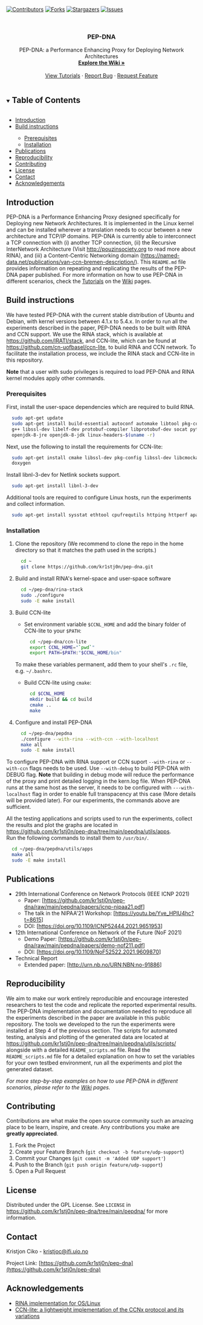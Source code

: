 <!-- PROJECT SHIELDS -->

[![Contributors][contributors-shield]][contributors-url]
[![Forks][forks-shield]][forks-url]
[![Stargazers][stars-shield]][stars-url]
[![Issues][issues-shield]][issues-url]

<!-- PROJECT LOGO -->
<br />
<p align="center">
  <h3 align="center">PEP-DNA</h3>

  <p align="center">
    PEP-DNA: a Performance Enhancing Proxy for Deploying Network Architectures
    <br />
    <a href="https://github.com/kr1stj0n/pep-dna/wiki"><strong>Explore the Wiki »</strong></a>
    <br />
    <br />
    <a href="https://github.com/kr1stj0n/pep-dna/wiki/Tutorials">View Tutorials</a>
    ·
    <a href="https://github.com/kr1stj0n/pep-dna/issues">Report Bug</a>
    ·
    <a href="https://github.com/kr1stj0n/pep-dna/issues">Request Feature</a>
  </p>
</p>


<!-- TABLE OF CONTENTS -->
<details open="open">
  <summary><h2 style="display: inline-block">Table of Contents</h2></summary>
  <ul>
  <li><a href="#introduction">Introduction</a></li>
  <li><a href="#build-instructions">Build instructions</a></li>
  <ul>
    <li><a href="#prerequisites">Prerequisites</a></li>
    <li><a href="#installation">Installation</a></li>
  </ul>
  <li><a href="#publications">Publications</a></li>
  <li><a href="#reproducibility">Reproducibility</a></li>
  <li><a href="#contributing">Contributing</a></li>
  <li><a href="#license">License</a></li>
  <li><a href="#contact">Contact</a></li>
  <li><a href="#acknowledgements">Acknowledgements</a></li>
  </ul>
</details>


<!-- INTRODUCTION -->
## Introduction

PEP-DNA is a Performance Enhancing Proxy designed specifically for Deploying new
Network Architectures. It is implemented in the Linux kernel and can be
installed wherever a translation needs to occur between a new architecture and
TCP/IP domains. PEP-DNA is currently able to interconnect a TCP connection with
(i) another TCP connection, (ii) the Recursive InterNetwork Architecture (Visit
<http://pouzinsociety.org> to read more about RINA), and (iii) a Content-Centric
Networking domain
(<https://named-data.net/publications/van-ccn-bremen-description/>). This
`README.md` file provides information on repeating and replicating the results
of the PEP-DNA paper published. For more information on how to use PEP-DNA in
different scenarios, check the
[Tutorials](<https://github.com/kr1stj0n/pep-dna/wiki/Tutorials>) on the <a
href="https://github.com/kr1stj0n/pep-dna/wiki">Wiki</a> pages.

<!-- BUILD INSTRUCTIONS -->
## Build instructions

We have tested PEP-DNA with the current stable distribution of Ubuntu and
Debian, with kernel versions between 4.1.x to 5.4.x. In order to run all the
experiments described in the paper, PEP-DNA needs to be built with RINA and CCN
support. We use the RINA stack, which is available at
<https://github.com/IRATI/stack>, and CCN-lite, which can be found at
<https://github.com/cn-uofbasel/ccn-lite>, to build RINA and CCN network. To
facilitate the installation process, we include the RINA stack and CCN-lite in
this repository.

**Note** that a user with sudo privileges is required to load PEP-DNA and RINA
kernel modules apply other commands.

### Prerequisites

First, install the user-space dependencies which are required to build RINA.

  ```sh
    sudo apt-get update
    sudo apt-get install build-essential autoconf automake libtool pkg-config git
    g++ libssl-dev libelf-dev protobuf-compiler libprotobuf-dev socat python python3
    openjdk-8-jre openjdk-8-jdk linux-headers-$(uname -r)
  ```

Next, use the following to install the requirements for CCN-lite:

  ```sh
    sudo apt-get install cmake libssl-dev pkg-config libssl-dev libcmocka-dev
    doxygen
  ```

Install libnl-3-dev for Netlink sockets support.

  ```sh
    sudo apt-get install libnl-3-dev
  ```

Additional tools are required to configure Linux hosts, run the experiments and
collect information.

  ```sh
    sudo apt-get install sysstat ethtool cpufrequtils httping httperf apache2
  ```

### Installation

1. Clone the repository (We recommend to clone the repo in the home directory so
   that it matches the path used in the scripts.)

   ```sh
     cd ~
     git clone https://github.com/kr1stj0n/pep-dna.git
   ```

2. Build and install RINA's kernel-space and user-space software

   ```sh
     cd ~/pep-dna/rina-stack
     sudo ./configure
     sudo -E make install
   ```

3. Build CCN-lite

    - Set environment variable `$CCNL_HOME` and add the binary folder of CCN-lite to your `$PATH`:
      ```sh
        cd ~/pep-dna/ccn-lite
        export CCNL_HOME="`pwd`"
        export PATH=$PATH:"$CCNL_HOME/bin"
      ```
    To make these variables permanent, add them to your shell's `.rc` file, e.g. `~/.bashrc`.

    - Build CCN-lite using `cmake`:
      ```sh
        cd $CCNL_HOME
        mkdir build && cd build
        cmake ..
        make
      ```

4. Configure and install PEP-DNA

   ```sh
     cd ~/pep-dna/pepdna
     ./configure --with-rina --with-ccn --with-localhost
     make all
     sudo -E make install
   ```

To configure PEP-DNA with RINA support or CCN suport `--with-rina` or
`--with-ccn` flags needs to be used. Use `--with-debug` to build PEP-DNA with
DEBUG flag.  **Note** that building in debug mode will reduce the performance
of the proxy and print detailed logging in the kern.log file. When PEP-DNA
runs at the same host as the server, it needs to be configured with
`---with-localhost` flag in order to enable full transpacency at this case
(More details will be provided later). For our experiments, the commands
above are sufficient.

All the testing applications and scripts used to run the experiments, collect
the results and plot the graphs are located in
<https://github.com/kr1stj0n/pep-dna/tree/main/pepdna/utils/apps>.</br>
Run the following commands to install them to `/usr/bin/`.

  ```sh
    cd ~/pep-dna/pepdna/utils/apps
    make all
    sudo -E make install
  ```

<!-- PUBLICATIONS -->
## Publications

- 29th International Conference on Network Protocols (IEEE ICNP 2021)
  - Paper: [<https://github.com/kr1stj0n/pep-dna/raw/main/pepdna/papers/icnp-nipaa21.pdf>]
  - The talk in the NIPAA'21 Workshop: [<https://youtu.be/Yve_HPlU4hc?t=8615>]
  - DOI: [<https://doi.org/10.1109/ICNP52444.2021.9651953>]
- 12th International Conference on Network of the Future (NoF 2021)
  - Demo Paper: [<https://github.com/kr1stj0n/pep-dna/raw/main/pepdna/papers/demo-nof211.pdf>]
  - DOI: [<https://doi.org/10.1109/NoF52522.2021.9609870>]
- Technical Report
  - Extended paper: [<http://urn.nb.no/URN:NBN:no-91886>]

<!-- USAGE EXAMPLES -->
## Reproducibility

We aim to make our work entirely reproducible and encourage interested
researchers to test the code and replicate the reported experimental
results. The PEP-DNA implementation and documentation needed to reproduce all
the experiments described in the paper are available in this public
repository. The tools we developed to the run the experiments were installed at
Step 4 of the previous section. The scripts for automated testing, analysis and
plotting of the generated data are located at
<https://github.com/kr1stj0n/pep-dna/tree/main/pepdna/utils/scripts/> alongside
with a detailed `README_scripts.md` file. Read the `README_scripts.md` file for
a detailed explanation on how to set the variables for your own testbed
environment, run all the experiments and plot the generated dataset.

_For more step-by-step examples on how to use PEP-DNA in different scenarios,
please refer to the <a href="https://github.com/kr1stj0n/pep-dna/wiki">Wiki</a>
pages._

<!-- CONTRIBUTING -->
## Contributing

Contributions are what make the open source community such an amazing place to
be learn, inspire, and create. Any contributions you make are **greatly
appreciated**.

1. Fork the Project
2. Create your Feature Branch (`git checkout -b feature/udp-support`)
3. Commit your Changes (`git commit -m 'Added UDP support'`)
4. Push to the Branch (`git push origin feature/udp-support`)
5. Open a Pull Request


<!-- LICENSE -->
## License

Distributed under the GPL License. See `LICENSE` in
<https://github.com/kr1stj0n/pep-dna/tree/main/pepdna/> for more information.


<!-- CONTACT -->
## Contact

Kristjon Ciko - kristjoc@ifi.uio.no

Project Link:
[https://github.com/kr1stj0n/pep-dna](https://github.com/kr1stj0n/pep-dna)


<!-- ACKNOWLEDGEMENTS -->
## Acknowledgements

* [RINA implementation for OS/Linux](https://github.com/IRATI/stack)
* [CCN-lite: a lightweight implementation of the CCNx protocol and its variations](https://github.com/cn-uofbasel/ccn-lite)


<!-- MARKDOWN LINKS & IMAGES -->
<!-- https://www.markdownguide.org/basic-syntax/#reference-style-links -->
[contributors-shield]: https://img.shields.io/github/contributors/kr1stj0n/pep-dna.svg?style=for-the-badge
[contributors-url]: https://github.com/kr1stj0n/pep-dna/graphs/contributors
[forks-shield]: https://img.shields.io/github/forks/kr1stj0n/pep-dna.svg?style=for-the-badge
[forks-url]: https://github.com/kr1stj0n/pep-dna/network/members
[stars-shield]: https://img.shields.io/github/stars/kr1stj0n/pep-dna.svg?style=for-the-badge
[stars-url]: https://github.com/kr1stj0n/pep-dna/stargazers
[issues-shield]: https://img.shields.io/github/issues/kr1stj0n/pep-dna.svg?style=for-the-badge
[issues-url]: https://github.com/kr1stj0n/pep-dna/issues
